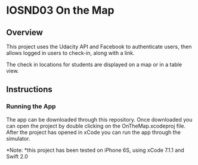 # IOSND03 On the Map
## Overview
This project uses the Udacity API and Facebook to authenticate users, then allows logged in users to check-in, along with a link.

The check in locations for students are displayed on a map or in a table view.

## Instructions
### Running the App
The app can be downloaded through this repository. Once downloaded you can open the project by double clicking on the OnTheMap.xcodeproj file. After the project has opened in xCode you can run the app through the simulator.

*Note: *this project has been tested on iPhone 6S, using xCode 7.1.1 and Swift 2.0

